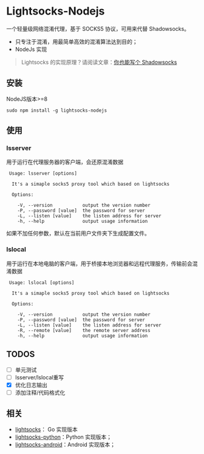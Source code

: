 # Lightsocks-Nodejs

一个轻量级网络混淆代理，基于 SOCKS5 协议，可用来代替 Shadowsocks。

- 只专注于混淆，用最简单高效的混淆算法达到目的；
- NodeJs 实现

>Lightsocks 的实现原理？请阅读文章：[你也能写个 Shadowsocks](https://github.com/gwuhaolin/blog/issues/12)

## 安装
NodeJS版本>=8

```
sudo npm install -g lightsocks-nodejs
```

## 使用

### lsserver
用于运行在代理服务器的客户端，会还原混淆数据
```
 Usage: lsserver [options]

  It's a simaple socks5 proxy tool which based on lightsocks

  Options:

    -V, --version           output the version number
    -P, --password [value]  the password for server
    -L, --listen [value]    the listen address for server
    -h, --help              output usage information

```
如果不加任何参数，默认在当前用户文件夹下生成配置文件。

### lslocal
用于运行在本地电脑的客户端，用于桥接本地浏览器和远程代理服务，传输前会混淆数据

```
 Usage: lslocal [options]

  It's a simaple socks5 proxy tool which based on lightsocks

  Options:

    -V, --version           output the version number
    -P, --password [value]  the password for server
    -L, --listen [value]    the listen address for server
    -R, --remote [value]    the remote server address
    -h, --help              output usage information

```

## TODOS

- [ ] 单元测试
- [ ] lsserver/lslocal重写
- [x] 优化日志输出
- [ ] 添加注释/代码格式化

## 相关
- [lightsocks](https://github.com/gwuhaolin/lightsocks)： Go 实现版本
- [lightsocks-python](https://github.com/linw1995/lightsocks-python)：Python 实现版本；
- [lightsocks-android](https://github.com/XanthusL/LightSocks-Android)：Android 实现版本；
